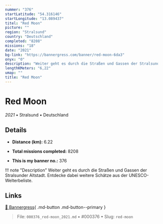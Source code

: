 ```yaml
---
nummer: "376"
startLatitude: "54.316146"
startLongitude: "13.089437"
titel: "Red Moon"
picture: ""
region: "Stralsund"
country: "Deutschland"
completed: "8208"
missions: "18"
date: "2021"
bg-link: "https://bannergress.com/banner/red-moon-6da3"
onyx: "0"
description: "Weiter geht es durch die Straßen und Gassen der Stralsunder Altstadt. Entdecke dabei weitere Schätze aus der UNESCO-Welterbeliste."
lengthKMeters: "6,22"
umap: ""
title: "Red Moon"
---
```

# Red Moon

*2021* • Stralsund • Deutschland



## Details
- **Distance (km):** 6.22

- **Total missions completed:** 8208
- **This is my banner no.:** 376


!!! note "Description"
    Weiter geht es durch die Straßen und Gassen der Stralsunder Altstadt. Entdecke dabei weitere Schätze aus der UNESCO-Welterbeliste.



## Links
[🔗 Bannergress](https://bannergress.com/banner/red-moon-6da3){ .md-button .md-button--primary }



> File: `000376_red-moon_2021.md` • #000376 • Slug: `red-moon`
